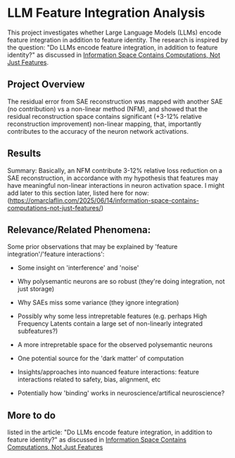 # LLM Feature Integration Analysis

This project investigates whether Large Language Models (LLMs) encode feature integration in addition to feature identity. The research is inspired by the question: "Do LLMs encode feature integration, in addition to feature identity?" as discussed in [Information Space Contains Computations, Not Just Features](https://omarclaflin.com/2025/06/14/information-space-contains-computations-not-just-features/).

## Project Overview

The residual error from SAE reconstruction was mapped with another SAE (no contribution) vs a non-linear method (NFM), and showed that the residual reconstruction space contains significant (+3-12% relative reconstruction improvement) non-linear mapping, that, importantly contributes to the accuracy of the neuron network activations.

## Results

Summary: Basically, an NFM contribute 3-12% relative loss reduction on a SAE reconstruction, in accordance with my hypothesis that features may have meaningful non-linear interactions in neuron activation space. 
I might add later to this section later, listed here for now: (https://omarclaflin.com/2025/06/14/information-space-contains-computations-not-just-features/)

## Relevance/Related Phenomena:

Some prior observations that may be explained by 'feature integration'/'feature interactions':

- Some insight on 'interference' and 'noise'

- Why polysemantic neurons are so robust (they're doing integration, not just storage)

- Why SAEs miss some variance (they ignore integration)

- Possibly why some less intrepretable features (e.g. perhaps High Frequency Latents contain a large set of non-linearly integrated subfeatures?)

- A more intrepretable space for the observed polysemantic neurons

- One potential source for the 'dark matter' of computation

- Insights/approaches into nuanced feature interactions: feature interactions related to safety, bias, alignment, etc

- Potentially how 'binding' works in neuroscience/artifical neuroscience?


## More to do
listed in the article: "Do LLMs encode feature integration, in addition to feature identity?" as discussed in [Information Space Contains Computations, Not Just Features](https://omarclaflin.com/2025/06/14/information-space-contains-computations-not-just-features/)

